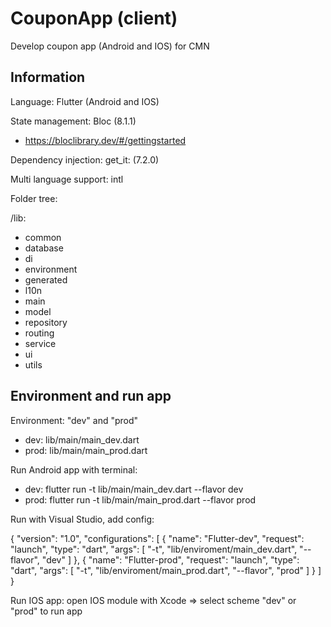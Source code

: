 # CouponApp (client)
Develop coupon app (Android and IOS) for CMN

## Information

Language: Flutter (Android and IOS)

State management: Bloc (8.1.1)
- https://bloclibrary.dev/#/gettingstarted

Dependency injection: get_it: (7.2.0)

Multi language support: intl

Folder tree:

/lib:
- common
- database
- di
- environment
- generated
- l10n
- main
- model
- repository
- routing
- service
- ui
- utils

## Environment and run app

Environment: "dev" and "prod"
- dev: lib/main/main_dev.dart
- prod: lib/main/main_prod.dart

Run Android app with terminal:
- dev: flutter run -t lib/main/main_dev.dart --flavor dev
- prod: flutter run -t lib/main/main_prod.dart --flavor prod

Run with Visual Studio, add config:

{
"version": "1.0",
"configurations": [
{
"name": "Flutter-dev",
"request": "launch",
"type": "dart",
"args": [
"-t",
"lib/enviroment/main_dev.dart",
"--flavor",
"dev"
]
},
{
"name": "Flutter-prod",
"request": "launch",
"type": "dart",
"args": [
"-t",
"lib/enviroment/main_prod.dart",
"--flavor",
"prod"
]
}
]
}

Run IOS app: open IOS module with Xcode => select scheme "dev" or "prod" to run app


